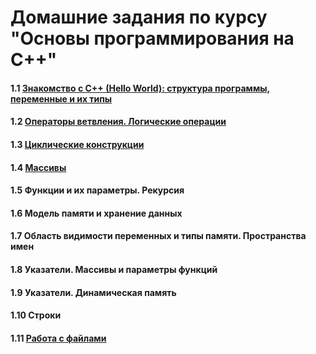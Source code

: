 # Домашние задания по курсу "Основы программирования на C++"
#### 1.1 [Знакомство с C++ (Hello World): структура программы, переменные и их типы](https://github.com/netology-code/cpps-homeworks/tree/main/1.1)
#### 1.2 [Операторы ветвления. Логические операции](https://github.com/netology-code/cpps-homeworks/tree/main/1.2)
#### 1.3 [Циклические конструкции](https://github.com/netology-code/cpps-homeworks/tree/main/1.3)
#### 1.4 [Массивы](https://github.com/netology-code/cpps-homeworks/tree/main/1.10)
#### 1.5 Функции и их параметры. Рекурсия
#### 1.6 Модель памяти и хранение данных
#### 1.7 Область видимости переменных и типы памяти. Пространства имен
#### 1.8 Указатели. Массивы и параметры функций
#### 1.9 Указатели. Динамическая память
#### 1.10 Строки
#### 1.11 [Работа с файлами](https://github.com/netology-code/cpps-homeworks/tree/main/1.11)
